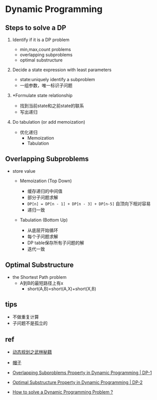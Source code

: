 
# Dynamic Programming

## Steps to solve a DP

1. Identify if it is a DP problem
    - min,max,count problems
    - overlapping subproblems
    - optimal substructure

2. Decide a state expression with least parameters
    - state:uniquely identify a subproblem
    - 一组参数，唯一标识子问题

3. *Formulate state relationship    
    - 找到当前state和之前state的联系
    - 写出递归

4. Do tabulation (or add memoization)
    - 优化递归
        + Memoization
        + Tabulation

## Overlapping Subproblems

+ store value           
   - Memoization (Top Down) 
        + 缓存递归的中间值
        + 部分子问题求解
        + `DP[n] = DP[n - 1] + DP[n - 3] + DP[n-5]` 自顶向下相对容易
        + 递归一致

   - Tabulation (Bottom Up)
        + 从底层开始循环
        + 每个子问题求解
        + DP table保存所有子问题的解
        + 迭代一致

## Optimal Substructure 

+ the Shortest Path problem 
    + A到B的最短路径上有x
        + short(A,B)=short(A,X)+short(X,B)

## tips

+ 不做重复计算
+ 子问题不是孤立的

## ref
+ [动态规划之武林秘籍](https://mp.weixin.qq.com/s?__biz=MzA4NDE4MzY2MA==&mid=2647523785&idx=1&sn=7df30854c688a51b01bd5e369900b4f5&scene=21#wechat_redirect)

+ [帽子](https://toutiao.io/posts/zym4cal/preview)

+ [Overlapping Subproblems Property in Dynamic Programming | DP-1](https://www.geeksforgeeks.org/overlapping-subproblems-property-in-dynamic-programming-dp-1/)
+ [Optimal Substructure Property in Dynamic Programming | DP-2](https://www.geeksforgeeks.org/optimal-substructure-property-in-dynamic-programming-dp-2/)
+ [How to solve a Dynamic Programming Problem ?](https://www.geeksforgeeks.org/solve-dynamic-programming-problem/)



